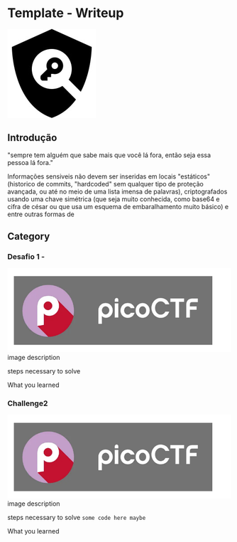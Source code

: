 # Template - Writeup
![9660c8a75a6db93c30556c5c9f65c331.png](_resources/9660c8a75a6db93c30556c5c9f65c331.png)

## Introdução

"sempre tem alguém que sabe mais que você lá fora, então seja essa pessoa lá fora." 

Informações sensiveis não devem ser inseridas em locais "estáticos" (historico de commits, "hardcoded" sem qualquer tipo de proteção avançada, ou até no meio de uma lista imensa de palavras), criptografados usando uma chave simétrica (que seja muito conhecida, como base64 e cifra de césar ou que usa um esquema de embaralhamento muito básico) e entre outras formas de 



## Category
### Desafio 1 - 
![08232babb70d578bcc0ff6bb4ecbee53.png](_resources/08232babb70d578bcc0ff6bb4ecbee53-1.png)
image description

steps necessary to solve

What you learned
### Challenge2
![08232babb70d578bcc0ff6bb4ecbee53.png](_resources/08232babb70d578bcc0ff6bb4ecbee53-1.png)
image description

steps necessary to solve
```some code here maybe```

What you learned

